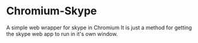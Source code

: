 # Chromium-Skype
A simple web wrapper for skype in Chromium
It is just a method for getting the skype web app to run in it's own window. 
